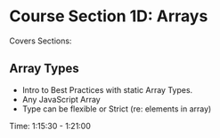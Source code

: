 # Course Section 1D: Arrays

Covers Sections:

## Array Types

- Intro to Best Practices with static Array Types.
- Any JavaScript Array
- Type can be flexible or Strict (re: elements in array)

Time: 1:15:30 - 1:21:00
